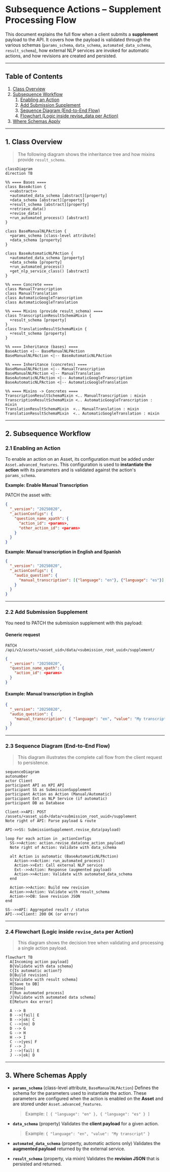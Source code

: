 # Subsequence Actions – Supplement Processing Flow

This document explains the full flow when a client submits a **supplement** payload to the API.
It covers how the payload is validated through the various schemas (`params_schema`, `data_schema`, `automated_data_schema`, `result_schema`), how external NLP services are invoked for automatic actions, and how revisions are created and persisted.

---

## Table of Contents

1. [Class Overview](#1-class-overview)
2. [Subsequence Workflow](#2-subsequence-workflow)
   1. [Enabling an Action](#21-enabling-an-action)
   2. [Add Submission Supplement](#22-add-submission-supplement)
   3. [Sequence Diagram (End-to-End Flow)](#23-sequence-diagram-end-to-end-flow)
   4. [Flowchart (Logic inside revise_data per Action)](#24-flowchart-logic-inside-revise_data-per-action)
3. [Where Schemas Apply](#3-where-schemas-apply)

---

## 1. Class Overview

> The following diagram shows the inheritance tree and how mixins provide `result_schema`.

```mermaid
classDiagram
direction TB

%% ==== Bases ====
class BaseAction {
  <<abstract>>
  +automated_data_schema [abstract][property]
  +data_schema [abstract][property]
  +result_schema [abstract][property]
  +retrieve_data()
  +revise_data()
  +run_automated_process() [abstract]
}

class BaseManualNLPAction {
  +params_schema [class-level attribute]
  +data_schema [property]
}

class BaseAutomaticNLPAction {
  +automated_data_schema [property]
  +data_schema [property]
  +run_automated_process()
  +get_nlp_service_class() [abstract]
}

%% ==== Concrete ====
class ManualTranscription
class ManualTranslation
class AutomaticGoogleTranscription
class AutomaticGoogleTranslation

%% ==== Mixins (provide result_schema) ====
class TranscriptionResultSchemaMixin {
  +result_schema [property]
}
class TranslationResultSchemaMixin {
  +result_schema [property]
}

%% ==== Inheritance (bases) ====
BaseAction <|-- BaseManualNLPAction
BaseManualNLPAction <|-- BaseAutomaticNLPAction

%% ==== Inheritance (concretes) ====
BaseManualNLPAction <|-- ManualTranscription
BaseManualNLPAction <|-- ManualTranslation
BaseAutomaticNLPAction <|-- AutomaticGoogleTranscription
BaseAutomaticNLPAction <|-- AutomaticGoogleTranslation

%% ==== Mixins -> Concretes ====
TranscriptionResultSchemaMixin <.. ManualTranscription : mixin
TranscriptionResultSchemaMixin <.. AutomaticGoogleTranscription : mixin
TranslationResultSchemaMixin  <.. ManualTranslation : mixin
TranslationResultSchemaMixin  <.. AutomaticGoogleTranslation : mixin
```

---

## 2. Subsequence Workflow

### 2.1 Enabling an Action

To enable an action on an Asset, its configuration must be added under
`Asset.advanced_features`. This configuration is used to **instantiate the
action** with its parameters and is validated against the action's
`params_schema`.

**Example: Enable Manual Transcription**

PATCH the asset with:

```json
{
  "_version": "20250820",
  "_actionConfigs": {
    "question_name_xpath": {
      "action_id": <params>,
      "other_action_id": <params>
    }
  }
}
```

**Example: Manual transcription in English and Spanish**

```json
{
  "_version": "20250820",
  "_actionConfigs": {
    "audio_question": {
      "manual_transcription": [{"language": "en"}, {"language": "es"}]
    }
  }
}
```

---

### 2.2 Add Submission Supplement

You need to PATCH the submission supplement with this payload:

#### Generic request

```
PATCH /api/v2/assets/<asset_uid>/data/<submission_root_uuid>/supplement/
```

```json
{
  "_version": "20250820",
  "question_name_xpath": {
    "action_id": <params>
  }
}
```

#### Example: Manual transcription in English

```json
{
  "_version": "20250820",
  "audio_question": {
    "manual_transcription": { "language": "en", "value": "My transcript" }
  }
}
```

---

### 2.3 Sequence Diagram (End-to-End Flow)

> This diagram illustrates the complete call flow from the client request to persistence.

```mermaid
sequenceDiagram
autonumber
actor Client
participant API as KPI API
participant SS as SubmissionSupplement
participant Action as Action (Manual/Automatic)
participant Ext as NLP Service (if automatic)
participant DB as Database

Client->>API: POST /assets/<asset_uid>/data/<submission_root_uuid>/supplement
Note right of API: Parse payload & route

API->>SS: SubmissionSupplement.revise_data(payload)

loop For each action in _actionConfigs
  SS->>Action: action.revise_data(one_action_payload)
  Note right of Action: Validate with data_schema

  alt Action is automatic (BaseAutomaticNLPAction)
    Action->>Action: run_automated_process()
    Action->>Ext: Call external NLP service
    Ext-->>Action: Response (augmented payload)
    Action->>Action: Validate with automated_data_schema
  end

  Action->>Action: Build new revision
  Action->>Action: Validate with result_schema
  Action->>DB: Save revision JSON
end

SS-->>API: Aggregated result / status
API-->>Client: 200 OK (or error)
```

---

### 2.4 Flowchart (Logic inside `revise_data` per Action)

> This diagram shows the decision tree when validating and processing a single action payload.

```mermaid
flowchart TB
  A[Incoming action payload]
  B{Validate with data schema}
  C{Is automatic action?}
  D[Build revision]
  G[Validate with result schema]
  H[Save to DB]
  I[Done]
  F[Run automated process]
  J[Validate with automated data schema]
  E[Return 4xx error]

  A --> B
  B -->|fail| E
  B -->|ok| C
  C -->|no| D
  D --> G
  G --> H
  H --> I
  C -->|yes| F
  F --> J
  J -->|fail| E
  J -->|ok| D
```

---

## 3. Where Schemas Apply

- **`params_schema`** (class-level attribute, `BaseManualNLPAction`)
  Defines the schema for the parameters used to instantiate the action.
  These parameters are configured when the action is enabled on the **Asset**
  and are stored under `Asset.advanced_features`.
  > Example: `[ { "language": "en" }, { "language": "es" } ]`

- **`data_schema`** (property)
  Validates the **client payload** for a given action.
  > Example: `{ "language": "en", "value": "My transcript" }`

- **`automated_data_schema`** (property, automatic actions only)
  Validates the **augmented payload** returned by the external service.

- **`result_schema`** (property, via mixin)
  Validates the **revision JSON** that is persisted and returned.
